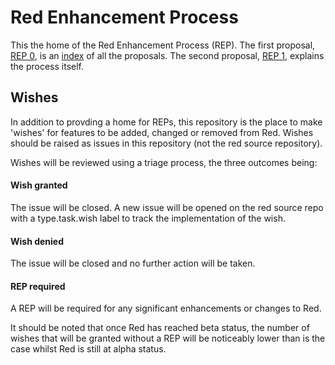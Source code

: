 # Red Enhancement Process
This the home of the Red Enhancement Process (REP). The first proposal, [REP 0](https://github.com/red/REP/blob/master/rep-0000.adoc), is an [index](https://github.com/red/REP/blob/master/rep-0000.adoc) of all the proposals. The second proposal, [REP 1](https://github.com/red/REP/blob/master/rep-0001.adoc), explains the process itself.

## Wishes
In addition to provding a home for REPs, this repository is the place to make 'wishes' for features to be added, changed or removed from Red. Wishes should be raised as issues in this repository (not the red source repository).

Wishes will be reviewed using a triage process, the three outcomes being:
#### Wish granted
The issue will be closed. A new issue will be opened on the red source repo with a type.task.wish label to track the implementation of the wish.
#### Wish denied
The issue will be closed and no further action will be taken.
#### REP required
A REP will be required for any significant enhancements or changes to Red.

It should be noted that once Red has reached beta status, the number of wishes that will be granted without a REP will be noticeably lower than is the case whilst Red is still at alpha status.
